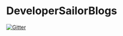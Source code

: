 # DeveloperSailorBlogs

[![Gitter](https://badges.gitter.im/developersailor/DeveloperSailorBlogs.svg)](https://gitter.im/developersailor/DeveloperSailorBlogs?utm_source=badge&utm_medium=badge&utm_campaign=pr-badge&utm_content=badge)